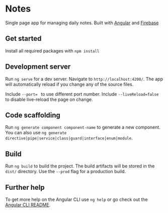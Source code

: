 # Notes

Single page app for managing daily notes. Built with [Angular](https://angular.io/) and [Firebase](https://firebase.google.com/)

## Get started

Install all required packages with `npm install`

## Development server

Run `ng serve` for a dev server. Navigate to `http://localhost:4200/`. The app will automatically reload if you change any of the source files. 

Include `--port= ` to use different port number. Include `--liveReload=false` to disable live-reload the page on change. 

## Code scaffolding

Run `ng generate component component-name` to generate a new component. You can also use `ng generate directive|pipe|service|class|guard|interface|enum|module`.

## Build

Run `ng build` to build the project. The build artifacts will be stored in the `dist/` directory. Use the `--prod` flag for a production build.

## Further help

To get more help on the Angular CLI use `ng help` or go check out the [Angular CLI README](https://github.com/angular/angular-cli/blob/master/README.md).
